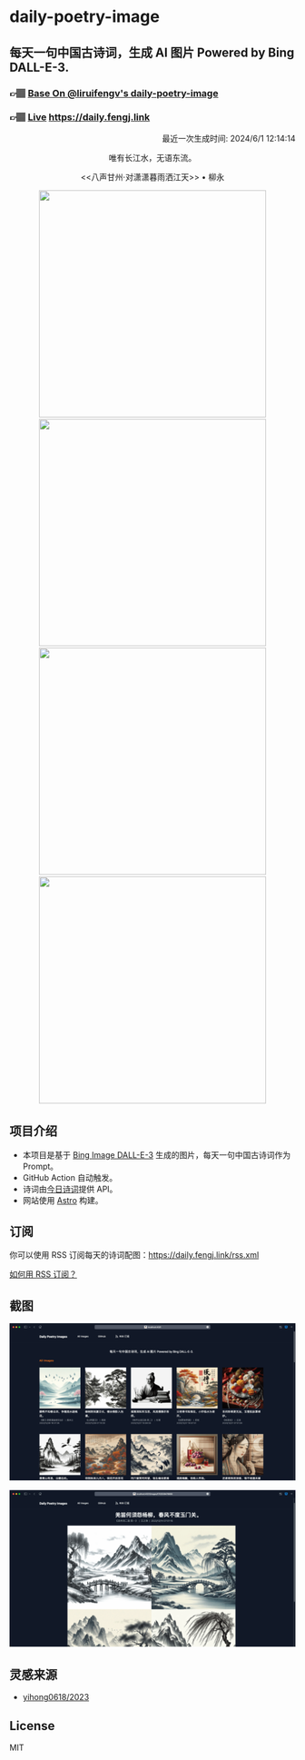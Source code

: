 
# daily-poetry-image

## 每天一句中国古诗词，生成 AI 图片 Powered by Bing DALL-E-3.

### 👉🏽 [Base On @liruifengv's daily-poetry-image](https://github.com/liruifengv/daily-poetry-image)

### 👉🏽 [Live](https://daily.fengj.link) https://daily.fengj.link

<p align="right">
  最近一次生成时间: 2024/6/1 12:14:14
</p>
<p align="center">
唯有长江水，无语东流。
</p>
<p align="center">
<<八声甘州·对潇潇暮雨洒江天>> • 柳永
</p>
<p align="center">
<img src="https://tse2.mm.bing.net/th/id/OIG2.A7Q3YFtwCThOzNS4s1EL" height="400" width="400" />
<img src="https://tse2.mm.bing.net/th/id/OIG2.2FAYdopomf.HeO33S1hm" height="400" width="400" />
<img src="https://tse3.mm.bing.net/th/id/OIG2.dtj.pgGn_zJctbUYXT0Q" height="400" width="400" />
<img src="https://tse4.mm.bing.net/th/id/OIG2..IYJqEVGy.J2cYtznpdZ" height="400" width="400" />
</p>

## 项目介绍

-   本项目是基于 [Bing Image DALL-E-3](https://www.bing.com/images/create) 生成的图片，每天一句中国古诗词作为 Prompt。
-   GitHub Action 自动触发。
-   诗词由[今日诗词](https://www.jinrishici.com/)提供 API。
-   网站使用 [Astro](https://astro.build) 构建。

## 订阅

你可以使用 RSS 订阅每天的诗词配图：https://daily.fengj.link/rss.xml

[如何用 RSS 订阅？](https://zhuanlan.zhihu.com/p/55026716)

## 截图

![图片列表](./screenshots/Snipaste_2023-12-28_21-00-26.png)

![图片详情](./screenshots/Snipaste_2023-12-28_21-00-53.png)

## 灵感来源

-   [yihong0618/2023](https://github.com/yihong0618/2023)

## License

MIT
